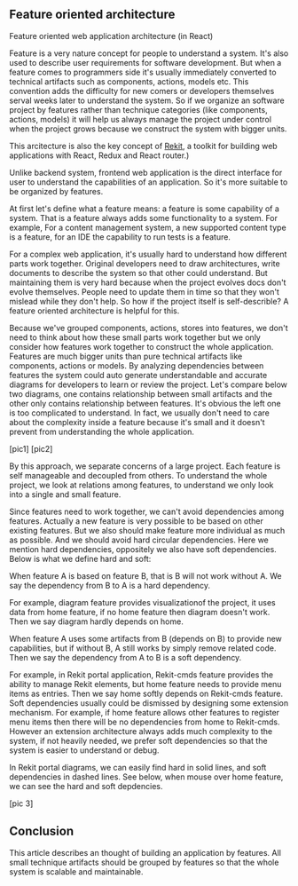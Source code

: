 ## Feature oriented architecture

Feature oriented web application architecture (in React)

Feature is a very nature concept for people to understand a system. It's also used to describe user requirements for software development. But when a feature comes to programmers side it's usually immediately converted to technical artifacts such as components, actions, models etc. This convention adds the difficulty for new comers or developers themselves serval weeks later to understand the system. So if we organize an software project by features rather than technique categories (like components, actions, models) it will help us always manage the project under control when the project grows because we construct the system with bigger units.

This arcitecture is also the key concept of [Rekit](https://github.com/supnate), a toolkit for building web applications with React, Redux and React router.)

Unlike backend system, frontend web application is the direct interface for user to understand the capabilities of an application. So it's more suitable to be organized by features.

At first let's define what a feature means: a feature is some capability of a system. That is a feature always adds some functionality to a system. For example, For a content management system, a new supported content type is a feature, for an IDE the capability to run tests is a feature.

For a complex web application, it's usually hard to understand how different parts work together. Original developers need to draw architectures, write documents to describe the system so that other could understand. But maintaining them is very hard because when the project evolves docs don't evolve themselves. People need to update them in time so that they won't mislead while they don't help. So how if the project itself is self-describle? A feature oriented architecture is helpful for this.

Because we've grouped components, actions, stores into features, we don't need to think about how these small parts work together but we only consider how features work together to construct the whole application. Features are much bigger units than pure technical artifacts like components, actions or models. By analyzing dependencies between features the system could auto generate understandable and accurate diagrams for developers to learn or review the project. Let's compare below two diagrams, one contains relationship between small artifacts and the other only contains relationship between features. It's obvious the left one is too complicated to understand. In fact, we usually don't need to care about the complexity inside a feature because it's small and it doesn't prevent from understanding the whole application.

[pic1] [pic2]

By this approach, we separate concerns of a large project. Each feature is self manageable and decoupled from others. To understand the whole project, we look at relations among features, to understand we only look into a single and small feature.

Since features need to work together, we can't avoid dependencies among features. Actually a new feature is very possible to be based on other existing features. But we also should make feature more individual as much as possible. And we should avoid hard circular dependencies. Here we mention hard dependencies, oppositely we also have soft dependencies. Below is what we define hard and soft:

When feature A is based on feature B, that is B will not work without A. We say the dependency from B to A is a hard dependency.

For example, diagram feature provides visualizationof the project, it uses data from home feature, if no home feature then diagram doesn't work. Then we say diagram hardly depends on home.

When feature A uses some artifacts from B (depends on B) to provide new capabilities, but if without B, A still works by simply remove related code. Then we say the dependency from A to B is a soft dependency.

For example, in Rekit portal application, Rekit-cmds feature provides the ability to manage Rekit elements, but home feature needs to provide menu items as entries. Then we say home softly depends on Rekit-cmds feature. Soft dependencies usually could be dismissed by designing some extension mechanism. For example, if home feature allows other features to register menu items then there will be no dependencies from home to Rekit-cmds. However an extension architecture always adds much complexity to the system, if not heavily needed, we prefer soft dependencies so that the system is easier to understand or debug.

In Rekit portal diagrams, we can easily find hard in solid lines, and soft dependencies in dashed lines. See below, when mouse over home feature, we can see the hard and soft depdencies.

[pic 3]

## Conclusion
This article describes an thought of building an application by features. All small technique artifacts should be grouped by features so that the whole system is scalable and maintainable.



